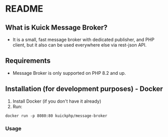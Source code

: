 # README
## What is Kuick Message Broker?

* It is a small, fast message broker with dedicated publisher, and PHP client, but it also can be used everywhere else via rest-json API.

## Requirements

* Message Broker is only supported on PHP 8.2 and up.

## Installation (for development purposes) - Docker

1. Install Docker (if you don't have it already)
2. Run:
```
docker run -p 8080:80 kuickphp/message-broker
```

### Usage

